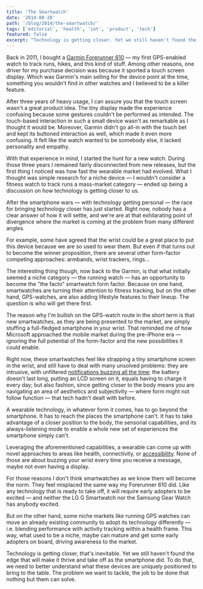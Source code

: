 ```yaml
---
title: 'The Smartwatch'
date: '2014-08-28'
path: '/blog/2014/the-smartwatch/'
tags: ['editorial', 'health', 'iot', 'product', 'tech']
featured: false
excerpt: "Technology is getting closer. Yet we still haven't found the edge that will make it thrive and take off. Instead, we seem to be walking down the same path as we did during the transition from PCs to smartphones."
---
```


Back in 2011, I bought a [Garmin Forerunner 610](http://www.dcrainmaker.com/2011/04/garmin-forerunner-610-in-depth-review.html) — my first GPS-enabled watch to track runs, hikes, and this kind of stuff. Among other reasons, one driver for my purchase decision was because it sported a touch screen display. Which was Garmin's main selling for the device point at the time, something you wouldn't find in other watches and I believed to be a killer feature.

After three years of heavy usage, I can assure you that the touch screen wasn't a great product idea. The tiny display made the experience confusing because some gestures couldn't be performed as intended. The touch-based interaction in such a small device wasn't as remarkable as I thought it would be. Moreover, Garmin didn't go all-in with the touch bet and kept its buttoned interaction as well, which made it even more confusing. It felt like the watch wanted to be somebody else, it lacked personality and empathy.

With that experience in mind, I started the hunt for a new watch. During those three years I remained fairly disconnected from new releases, but the first thing I noticed was how fast the wearable market had evolved. What I thought was simple research for a niche device — I wouldn't consider a fitness watch to track runs a mass-market category — ended up being a discussion on how technology is getting closer to us.

After the smartphone wars — with technology getting personal — the race for bringing technology closer has just started. Right now, nobody has a clear answer of how it will settle, and we're are at that exhilarating point of divergence where the market is coming at the problem from many different angles.

For example, some have agreed that the wrist could be a great place to put this device because we are so used to wear them. But even if that turns out to become the winner proposition, there are several other form-factor competing approaches: armbands, wrist trackers, rings...

The interesting thing though, now back to the Garmin, is that what initially seemed a niche category — the running watch — has an opportunity to become the "the facto" smartwatch form factor. Because on one hand, smartwatches are turning their attention to fitness tracking, but on the other hand, GPS-watches, are also adding lifestyle features to their lineup. The question is who will get there first.

The reason why I'm bullish on the GPS-watch route in the short term is that new smartwatches, as they are being presented to the market, are simply stuffing a full-fledged smartphone in your wrist. That reminded me of how Microsoft approached the mobile market during the pre-iPhone era — ignoring the full potential of the form-factor and the new possibilities it could enable.

Right now, these smartwatches feel like strapping a tiny smartphone screen in the wrist, and still have to deal with many unsolved problems: they are intrusive, with unfiltered [notifications buzzing all the time](/blog/2019/attention-deprived); the battery doesn't last long, putting an LCD screen on it, equals having to charge it every day; but also fashion, since getting closer to the body means you are navigating an area of aesthetics and subjectivity — where form might not follow function — that tech hadn't dealt with before.

A wearable technology, in whatever form it comes, has to go beyond the smartphone. It has to reach the places the smartphone can't. It has to take advantage of a closer position to the body, the sensorial capabilities, and its always-listening mode to enable a whole new set of experiences the smartphone simply can't.

Leveraging the aforementioned capabilities, a wearable can come up with novel approaches to areas like health, connectivity, or [accessibility](/blog/2014/iomando-api). None of those are about buzzing your wrist every time you receive a message, maybe not even having a display.

For those reasons I don't think smartwatches as we know them will become the norm. They feel misplaced the same way my Forerunner 610 did. Like any technology that is ready to take off, it will require early adopters to be excited — and neither the LG G Smartwatch nor the Samsung Gear Watch has anybody excited.

But on the other hand, some niche markets like running GPS watches can move an already existing community to adopt its technology differently — i.e. blending performance with activity tracking within a health frame. This way, what used to be a niche, maybe can mature and get some early adopters on board, driving awareness to the market.

Technology is getting closer, that's inevitable. Yet we still haven't found the edge that will make it thrive and take off as the smartphone did. To do that, we need to better understand what these devices are uniquely positioned to bring to the table. The problem we want to tackle, the job to be done that nothing but them can solve.
